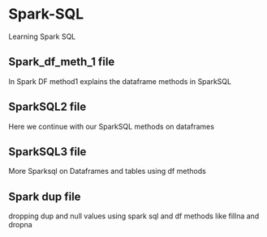 # Spark-SQL
Learning Spark SQL

## Spark_df_meth_1 file
In Spark DF method1 explains the dataframe methods in SparkSQL

## SparkSQL2 file
Here we continue with our SparkSQL methods on dataframes

## SparkSQL3 file
More Sparksql on Dataframes and tables using df methods

## Spark dup file 
dropping dup and null values using spark sql and df methods like fillna and dropna
